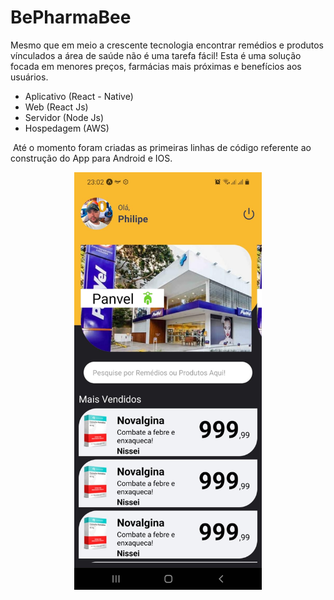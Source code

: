 # BePharmaBee

Mesmo que em meio a crescente tecnologia encontrar remédios e produtos vínculados a área de saúde não é uma tarefa fácil! 
Esta é uma solução focada em menores preços, farmácias mais próximas e benefícios aos usuários.

* Aplicativo (React - Native)
* Web (React Js)
* Servidor (Node Js)
* Hospedagem (AWS)

​	Até o momento foram criadas as primeiras linhas de código referente ao construção do App para Android e IOS.

<div align="center">
  <img src="assets/screenshotReadMe.jpeg" width="300"/>
</div>



​	 

